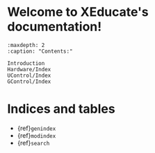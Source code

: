 [comment]: <> (XEducate documentation master file, created by
   sphinx-quickstart on Mon Jun 26 08:46:36 2023.
   You can adapt this file completely to your liking, but it should at least
   contain the root `toctree` directive.)

# Welcome to XEducate's documentation!

```{toctree}
:maxdepth: 2
:caption: "Contents:"

Introduction
Hardware/Index
UControl/Index
GControl/Index
```

# Indices and tables

* {ref}`genindex`
* {ref}`modindex`
* {ref}`search`

